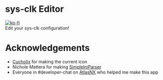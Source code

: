 # sys-clk Editor
[![ko-fi](https://www.ko-fi.com/img/githubbutton_sm.svg)](https://ko-fi.com/X8X0LUTH)<br>
Edit your sys-clk configuration!<br>

# Acknowledgements
* [Cucholix](https://github.com/cucholix) for making the current icon
* Nichole Mattera for making [SimpleIniParser](https://github.com/AtlasNX/SimpleIniParser)
* Everyone in #developer-chat on [AtlasNX](https://discord.gg/P68Fc2Z) who helped me make this app
